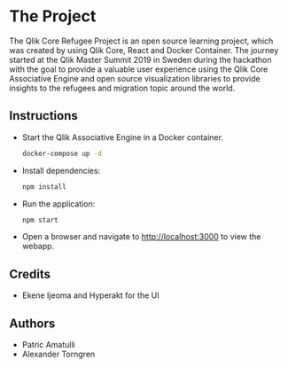 # The Project

The Qlik Core Refugee Project is an open source learning project, which was created by using Qlik Core, React and Docker Container. The journey started at the Qlik Master Summit 2019 in Sweden during the hackathon with the goal to provide a valuable user experience using the Qlik Core Associative Engine and open source visualization libraries to provide insights to the refugees and migration topic around the world. 

## Instructions

* Start the Qlik Associative Engine in a Docker container.
  
  ```bash
  docker-compose up -d
  ```

* Install dependencies:
  ```bash
  npm install
  ```
* Run the application:
  ```bash
  npm start
  ```
* Open a browser and navigate to [http://localhost:3000](http://localhost:3000) to view the webapp.


## Credits
* Ekene Ijeoma and Hyperakt for the UI

## Authors
* Patric Amatulli 
* Alexander Torngren
